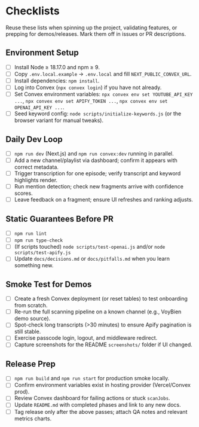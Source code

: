 # Checklists

Reuse these lists when spinning up the project, validating features, or prepping for demos/releases. Mark them off in issues or PR descriptions.

## Environment Setup
- [ ] Install Node ≥ 18.17.0 and npm ≥ 9.
- [ ] Copy `.env.local.example` → `.env.local` and fill `NEXT_PUBLIC_CONVEX_URL`.
- [ ] Install dependencies: `npm install`.
- [ ] Log into Convex (`npx convex login`) if you have not already.
- [ ] Set Convex environment variables: `npx convex env set YOUTUBE_API_KEY ...`, `npx convex env set APIFY_TOKEN ...`, `npx convex env set OPENAI_API_KEY ...`.
- [ ] Seed keyword config: `node scripts/initialize-keywords.js` (or the browser variant for manual tweaks).

## Daily Dev Loop
- [ ] `npm run dev` (Next.js) and `npm run convex:dev` running in parallel.
- [ ] Add a new channel/playlist via dashboard; confirm it appears with correct metadata.
- [ ] Trigger transcription for one episode; verify transcript and keyword highlights render.
- [ ] Run mention detection; check new fragments arrive with confidence scores.
- [ ] Leave feedback on a fragment; ensure UI refreshes and ranking adjusts.

## Static Guarantees Before PR
- [ ] `npm run lint`
- [ ] `npm run type-check`
- [ ] (If scripts touched) `node scripts/test-openai.js` and/or `node scripts/test-apify.js`
- [ ] Update `docs/decisions.md` or `docs/pitfalls.md` when you learn something new.

## Smoke Test for Demos
- [ ] Create a fresh Convex deployment (or reset tables) to test onboarding from scratch.
- [ ] Re-run the full scanning pipeline on a known channel (e.g., VoyBien demo source).
- [ ] Spot-check long transcripts (>30 minutes) to ensure Apify pagination is still stable.
- [ ] Exercise passcode login, logout, and middleware redirect.
- [ ] Capture screenshots for the README `screenshots/` folder if UI changed.

## Release Prep
- [ ] `npm run build` and `npm run start` for production smoke locally.
- [ ] Confirm environment variables exist in hosting provider (Vercel/Convex prod).
- [ ] Review Convex dashboard for failing actions or stuck `scanJobs`.
- [ ] Update `README.md` with completed phases and link to any new docs.
- [ ] Tag release only after the above passes; attach QA notes and relevant metrics charts.
